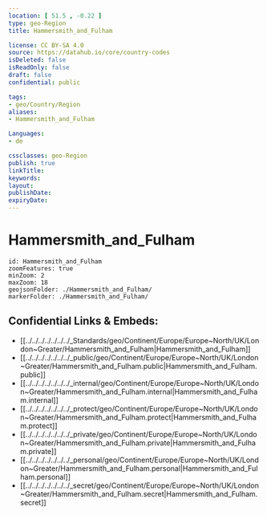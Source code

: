 ```yaml
---
location: [ 51.5 , -0.22 ] 
type: geo-Region
title: Hammersmith_and_Fulham

license: CC BY-SA 4.0
source: https://datahub.io/core/country-codes
isDeleted: false
isReadOnly: false
draft: false
confidential: public

tags:
- geo/Country/Region
aliases:
- Hammersmith_and_Fulham

Languages:
- de

cssclasses: geo-Region
publish: true
linkTitle: 
keywords: 
layout: 
publishDate: 
expiryDate: 
---
```


# Hammersmith_and_Fulham

```leaflet
id: Hammersmith_and_Fulham
zoomFeatures: true 
minZoom: 2 
maxZoom: 18
geojsonFolder: ./Hammersmith_and_Fulham/
markerFolder: ./Hammersmith_and_Fulham/
```


## Confidential Links & Embeds: 
- [[../../../../../../../_Standards/geo/Continent/Europe/Europe~North/UK/London~Greater/Hammersmith_and_Fulham|Hammersmith_and_Fulham]] 
- [[../../../../../../../_public/geo/Continent/Europe/Europe~North/UK/London~Greater/Hammersmith_and_Fulham.public|Hammersmith_and_Fulham.public]] 
- [[../../../../../../../_internal/geo/Continent/Europe/Europe~North/UK/London~Greater/Hammersmith_and_Fulham.internal|Hammersmith_and_Fulham.internal]] 
- [[../../../../../../../_protect/geo/Continent/Europe/Europe~North/UK/London~Greater/Hammersmith_and_Fulham.protect|Hammersmith_and_Fulham.protect]] 
- [[../../../../../../../_private/geo/Continent/Europe/Europe~North/UK/London~Greater/Hammersmith_and_Fulham.private|Hammersmith_and_Fulham.private]] 
- [[../../../../../../../_personal/geo/Continent/Europe/Europe~North/UK/London~Greater/Hammersmith_and_Fulham.personal|Hammersmith_and_Fulham.personal]] 
- [[../../../../../../../_secret/geo/Continent/Europe/Europe~North/UK/London~Greater/Hammersmith_and_Fulham.secret|Hammersmith_and_Fulham.secret]] 

